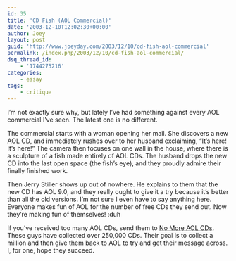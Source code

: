 ```yaml
---
id: 35
title: 'CD Fish (AOL Commercial)'
date: '2003-12-10T12:02:30+00:00'
author: Joey
layout: post
guid: 'http://www.joeyday.com/2003/12/10/cd-fish-aol-commercial'
permalink: /index.php/2003/12/10/cd-fish-aol-commercial/
dsq_thread_id:
    - '1744275216'
categories:
    - essay
tags:
    - critique
---
```


I’m not exactly sure why, but lately I’ve had something against every AOL commercial I’ve seen. The latest one is no different.

The commercial starts with a woman opening her mail. She discovers a new AOL CD, and immediately rushes over to her husband exclaiming, “It’s here! It’s here!” The camera then focuses on one wall in the house, where there is a sculpture of a fish made entirely of AOL CDs. The husband drops the new CD into the last open space (the fish’s eye), and they proudly admire their finally finished work.

Then Jerry Stiller shows up out of nowhere. He explains to them that the new CD has AOL 9.0, and they really ought to give it a try because it’s better than all the old versions. I’m not sure I even have to say anything here. Everyone makes fun of AOL for the number of free CDs they send out. Now they’re making fun of themselves! :duh

If you’ve received too many AOL CDs, send them to [No More AOL CDs](http://www.nomoreaolcds.com). These guys have collected over 250,000 CDs. Their goal is to collect a million and then give them back to AOL to try and get their message across. I, for one, hope they succeed.